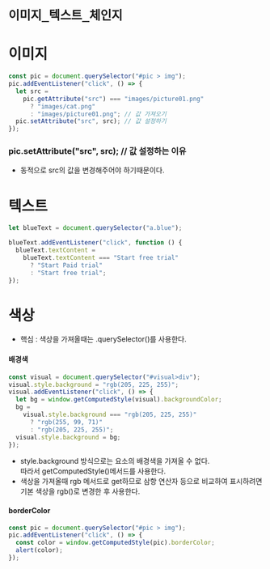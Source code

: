 # `이미지_텍스트_체인지`

# 이미지

```js
const pic = document.querySelector("#pic > img");
pic.addEventListener("click", () => {
  let src =
    pic.getAttribute("src") === "images/picture01.png"
      ? "images/cat.png"
      : "images/picture01.png"; // 값 가져오기
  pic.setAttribute("src", src); // 값 설정하기
});
```

### pic.setAttribute("src", src); // 값 설정하는 이유

- 동적으로 src의 값을 변경해주어야 하기때문이다.

# 텍스트

```js
let blueText = document.querySelector("a.blue");

blueText.addEventListener("click", function () {
  blueText.textContent =
    blueText.textContent === "Start free trial"
      ? "Start Paid trial"
      : "Start free trial";
});
```

# 색상

- 핵심 : 색상을 가져올때는 .querySelector()를 사용한다.

#### 배경색

```js
const visual = document.querySelector("#visual>div");
visual.style.background = "rgb(205, 225, 255)";
visual.addEventListener("click", () => {
  let bg = window.getComputedStyle(visual).backgroundColor;
  bg =
    visual.style.background === "rgb(205, 225, 255)"
      ? "rgb(255, 99, 71)"
      : "rgb(205, 225, 255)";
  visual.style.background = bg;
});
```

- style.background 방식으로는 요소의 배경색을 가져올 수 없다.<br>
  따라서 getComputedStyle()메서드를 사용한다.
- 색상을 가져올때 rgb 메서드로 get하므로 삼항 연산자 등으로 비교하여 표시하려면 기본 색상을 rgb()로 변경한 후 사용한다.

#### borderColor

```js
const pic = document.querySelector("#pic > img");
pic.addEventListener("click", () => {
  const color = window.getComputedStyle(pic).borderColor;
  alert(color);
});
```
